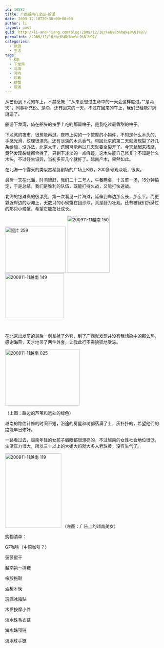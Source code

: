 ```yaml
---
id: 10582
title: 广西越南行之四-拾遗
date: 2009-12-10T20:30:00+00:00
author: li
layout: post
guid: http://li-and-jiang.com/blog/2009/12/10/%e6%8b%be%e9%81%97/
permalink: /2009/12/10/%e6%8b%be%e9%81%97/
categories:
  - 旅游
  - 生活
tags:
  - K歌
  - 下龙湾
  - 北海
  - 河内
  - 珍珠
  - 螃蟹
  - 银滩
---
```

从芒街到下龙的车上，不禁感慨：“从来没想过生命中的一天会这样度过。”“是两天”，同事补充说。是滴，还有回来的一天。不过在回来的车上，我们已经能打牌逍遥了。

船游下龙湾，倚在船头的扶手上吃的那瓣柚子，是我吃过最香甜的柚子。

下龙湾的夜市，很想能再逛。夜市上买的一个按摩的小物件，不知是什么木头的，手感光滑，纹理很漂亮，还有淡淡的木头香气。带回北京的第二天就发现裂了好几条缝隙，没办法，北京太干，遗憾可能再过几天就要全裂开了。今天拿起来按摩，竟然发现裂缝都合拢了，只剩下淡淡的一点痕迹，这木头能自己修复？不知是什么木头，不过好生讶异，当初多买几个就好了。越南产木，果然如此。

在北海一个露天的类似古希腊剧场的广场上K歌，200多号观众哦，很爽。

最后一天在北海，时间很赶，我们二十二号人，午餐两桌，十五菜一汤，15分钟搞定，于是总结，我们是胜利的队伍，既能打持久战，又能打快速战。

北海的银滩真的很漂亮，第一次看见一片海滩，延伸到岸边那么长，那么平。而更靠近岸边的沙滩上，无数只的小螃蟹在团沙球，真是蔚为壮观。还有被我们折磨过的那只小螃蟹，希望它能茁壮成长。

[<img style="border-bottom: 0px; border-left: 0px; display: inline; margin-left: 0px; border-top: 0px; margin-right: 0px; border-right: 0px" title="照片 259" border="0" alt="照片 259" src="http://jiangtanghu.com/cn/wp-content/uploads/2009/12/259-thumb.jpg" width="199" height="150" />](http://jiangtanghu.com/cn/wp-content/uploads/2009/12/259.jpg) [<img style="border-bottom: 0px; border-left: 0px; display: inline; border-top: 0px; border-right: 0px" title="200911-11越南 150" border="0" alt="200911-11越南 150" src="http://jiangtanghu.com/cn/wp-content/uploads/2009/12/20091111150-thumb.jpg" width="140" height="185" />](http://jiangtanghu.com/cn/wp-content/uploads/2009/12/20091111150.jpg) [<img style="border-bottom: 0px; border-left: 0px; display: inline; margin-left: 0px; border-top: 0px; margin-right: 0px; border-right: 0px" title="200911-11越南 149" border="0" alt="200911-11越南 149" src="http://jiangtanghu.com/cn/wp-content/uploads/2009/12/20091111149-thumb.jpg" width="193" height="146" />](http://jiangtanghu.com/cn/wp-content/uploads/2009/12/20091111149.jpg)&#160; 

&#160;

在北京出发前的最后一刻拿掉了外套，到了广西就发现并没有我想象中的那么热，感谢海燕，天才地带了两件外套，让我此行不需狼狈地受冻。

[<img style="border-bottom: 0px; border-left: 0px; display: inline; border-top: 0px; border-right: 0px" title="200911-11越南 025" border="0" alt="200911-11越南 025" src="http://jiangtanghu.com/cn/wp-content/uploads/2009/12/20091111025-thumb.jpg" width="244" height="184" />](http://jiangtanghu.com/cn/wp-content/uploads/2009/12/20091111025.jpg) 

（上图：路边的芦苇和远处的绿色）

越南的路估计修的时间不短，沿途的房屋和树都落满了土，灰扑扑的，希望他们的路能早日修好。

一路看过去，越南年轻的女孩子眉眼都很漂亮的，不过越南的女性社会地位很低，生活压力很大，所以三十以上的大姐大妈就大多人老珠黄，没有生气了。

[<img style="border-bottom: 0px; border-left: 0px; display: inline; border-top: 0px; border-right: 0px" title="200911-11越南 119" border="0" alt="200911-11越南 119" src="http://jiangtanghu.com/cn/wp-content/uploads/2009/12/20091111119-thumb.jpg" width="184" height="244" />](http://jiangtanghu.com/cn/wp-content/uploads/2009/12/20091111119.jpg) （左图：广告上的越南美女）

购物清单：

G7咖啡（中原咖啡？）

菠萝蜜干

越南第一排糖

橡胶拖鞋

酒檀木筷

玩偶冰箱贴

木质按摩小件

淡水珠毛衣链

海水珠项链

淡水珠手链